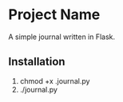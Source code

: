 # Project Name

A simple journal written in Flask.

## Installation

1. chmod +x .journal.py
2. ./journal.py

